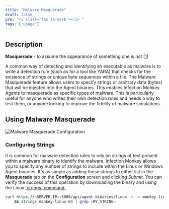 ```yaml
---
title: "Malware Masquerade"
draft: false
pre: "<i class='fas fa-mask'></i> "
tags: ["usage"]
---
```


## Description
**Masquerade** - to assume the appearance of something one is not
[[1](https://www.merriam-webster.com/dictionary/masquerade)]

A common way of detecting and identifying an executable as malware is to write
a detection rule (such as for a tool like YARA) that checks for the existence
of strings or unique byte sequences within a file. The Malware Masquerade
feature allows users to specify strings or arbitrary data (bytes) that will be
injected into the Agent binaries. This enables Infection Monkey Agents to
masquerade as specific types of malware. This is particularly useful for anyone
who writes their own detection rules and needs a way to test them, or anyone
looking to improve the fidelity of malware simulations.

## Using Malware Masquerade

![Malware Masquerade
Configuration](/images/island/configuration-page/malware-masquerade-configuration.png
"Malware masquerade configuration")

### Configuring Strings

It is common for malware detection rules to rely on strings of text present
within a malware binary to identify the malware. Infection Monkey allows you to
specify any number of strings to include within the Linux or Windows Agent
binaries. It's as simple as adding these strings to either list in the
**Masquerade** tab on the **Configuration** screen and clicking _Submit_. You
can verify the success of this operation by downloading the binary and using
the Linux [\`strings\` command.](https://linux.die.net/man/1/strings)


```bash
curl https://<SERVER_IP>:5000/api/agent-binaries/linux -k -o monkey-linux-64 \
    && strings monkey-linux-64 | grep <MY_STRING>
```
